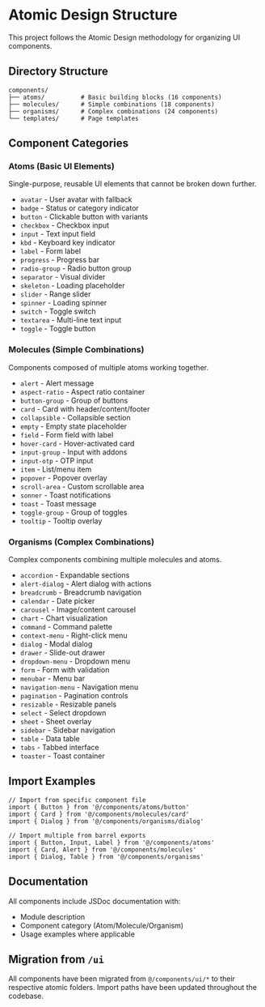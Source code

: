 # Atomic Design Structure

This project follows the Atomic Design methodology for organizing UI components.

## Directory Structure

```
components/
├── atoms/          # Basic building blocks (16 components)
├── molecules/      # Simple combinations (18 components)
├── organisms/      # Complex combinations (24 components)
└── templates/      # Page templates
```

## Component Categories

### Atoms (Basic UI Elements)
Single-purpose, reusable UI elements that cannot be broken down further.

- `avatar` - User avatar with fallback
- `badge` - Status or category indicator
- `button` - Clickable button with variants
- `checkbox` - Checkbox input
- `input` - Text input field
- `kbd` - Keyboard key indicator
- `label` - Form label
- `progress` - Progress bar
- `radio-group` - Radio button group
- `separator` - Visual divider
- `skeleton` - Loading placeholder
- `slider` - Range slider
- `spinner` - Loading spinner
- `switch` - Toggle switch
- `textarea` - Multi-line text input
- `toggle` - Toggle button

### Molecules (Simple Combinations)
Components composed of multiple atoms working together.

- `alert` - Alert message
- `aspect-ratio` - Aspect ratio container
- `button-group` - Group of buttons
- `card` - Card with header/content/footer
- `collapsible` - Collapsible section
- `empty` - Empty state placeholder
- `field` - Form field with label
- `hover-card` - Hover-activated card
- `input-group` - Input with addons
- `input-otp` - OTP input
- `item` - List/menu item
- `popover` - Popover overlay
- `scroll-area` - Custom scrollable area
- `sonner` - Toast notifications
- `toast` - Toast message
- `toggle-group` - Group of toggles
- `tooltip` - Tooltip overlay

### Organisms (Complex Combinations)
Complex components combining multiple molecules and atoms.

- `accordion` - Expandable sections
- `alert-dialog` - Alert dialog with actions
- `breadcrumb` - Breadcrumb navigation
- `calendar` - Date picker
- `carousel` - Image/content carousel
- `chart` - Chart visualization
- `command` - Command palette
- `context-menu` - Right-click menu
- `dialog` - Modal dialog
- `drawer` - Slide-out drawer
- `dropdown-menu` - Dropdown menu
- `form` - Form with validation
- `menubar` - Menu bar
- `navigation-menu` - Navigation menu
- `pagination` - Pagination controls
- `resizable` - Resizable panels
- `select` - Select dropdown
- `sheet` - Sheet overlay
- `sidebar` - Sidebar navigation
- `table` - Data table
- `tabs` - Tabbed interface
- `toaster` - Toast container

## Import Examples

```tsx
// Import from specific component file
import { Button } from '@/components/atoms/button'
import { Card } from '@/components/molecules/card'
import { Dialog } from '@/components/organisms/dialog'

// Import multiple from barrel exports
import { Button, Input, Label } from '@/components/atoms'
import { Card, Alert } from '@/components/molecules'
import { Dialog, Table } from '@/components/organisms'
```

## Documentation

All components include JSDoc documentation with:
- Module description
- Component category (Atom/Molecule/Organism)
- Usage examples where applicable

## Migration from `/ui`

All components have been migrated from `@/components/ui/*` to their respective atomic folders. Import paths have been updated throughout the codebase.
